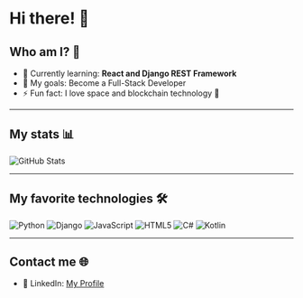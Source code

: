 # Hi there! 👋

## Who am I? 🚀
- 🌱 Currently learning: **React and Django REST Framework**
- 🎯 My goals: Become a Full-Stack Developer
- ⚡ Fun fact: I love space and blockchain technology 🌌

---

## My stats 📊
![GitHub Stats](https://github-readme-stats.vercel.app/api?username=drucjacek&show_icons=true&theme=radical)

---

## My favorite technologies 🛠️
![Python](https://img.shields.io/badge/Python-3776AB?style=for-the-badge&logo=python&logoColor=white)
![Django](https://img.shields.io/badge/Django-092E20?style=for-the-badge&logo=django&logoColor=white)
![JavaScript](https://img.shields.io/badge/JavaScript-F7DF1E?style=for-the-badge&logo=javascript&logoColor=black)
![HTML5](https://img.shields.io/badge/HTML5-E34F26?style=for-the-badge&logo=html5&logoColor=white)
![C#](https://img.shields.io/badge/C%23-239120?style=for-the-badge&logo=csharp&logoColor=white)
![Kotlin](https://img.shields.io/badge/Kotlin-0095D5?style=for-the-badge&logo=kotlin&logoColor=white)

---

## Contact me 🌐
- 💼 LinkedIn: [My Profile](https://www.linkedin.com/in/jacek-dru%C4%87-597286304/)
